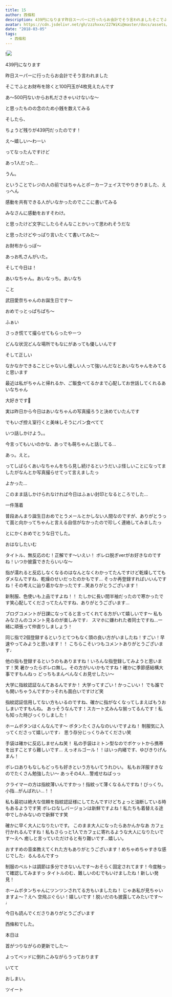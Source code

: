 ```yaml
---
title: 15
author: 西條和
description: 439円になります昨日スーパーに行ったらお会計でそう言われましたそこでふとお財布を除くと100円玉が4枚見えたんですあ〜500円ないからお札ださき...
avatar: https://cdn.jsdelivr.net/gh/zzzhxxx/227WiKi@master/docs/assets/photo/avatar/nagomi.jpg
date: "2018-03-05"
tags:
  - 西條和
---
```


!![](https://cdn.jsdelivr.net/gh/zzzhxxx/227WiKi-image@master/blog-image/nagomi-2018-03-05_1.jpg)









439円になります




昨日スーパーに行ったらお会計でそう言われました









そこでふとお財布を除くと100円玉が4枚見えたんです







あ〜500円ないからお札ださきゃいけないな〜







と思ったものの念のため小銭を数えてみる







そしたら、









ちょうど残りが439円だったのです！






え〜嬉しい〜わーい






ってなったんですけど




あっ1人だった…



うん。





ということでレジの人の前ではちゃんとポーカーフェイスでやりきりました、えっへん







感動を共有できる人がいなかったのでここに書いてみる







みなさんに感動をおすそわけ。








と思ったけど文字にしたらそんなことかいって思われそうだな







と思ったけどやっぱり言いたくて書いてみた〜





お財布からっぽ〜






あっお札さんがいた。










そして今日は！






あいなちゃん。あいなっち。あいなち




こと




武田愛奈ちゃんのお誕生日です〜





おめでっとっぱちぱち〜






ふぁい








さっき慌てて撮らせてもらったやーつ









どんな状況どんな場所でもなにがあっても優しいんです

そして正しい







なかなかできることじゃないし優しい人って強いんだなとあいなちゃんをみてると思います








最近は私がちゃんと帰れるか、ご飯食べてるかまで心配してお世話してくれるあいなちゃん






大好きです🍓







実は昨日から今日はあいなちゃんの写真撮ろうと決めていたんです








でもいざ控え室行くと美味しそうにパン食べてて





いつ話しかけよう。。





今言ってもいいのかな、あっでも萌ちゃんと話してる…




あっ。えと。







ってしばらくあいなちゃんをちら見し続けるというだいぶ怪しいことになってましたがなんとか写真撮らせてって言えましたっ





よかった…





このまま話しかけられなければ今日はふぁい封印となるところでした…







一件落着







普段あんまり誕生日おめでとうメールとかしない人間なのですが、ありがとうって面と向かってちゃんと言える自信がなかったので珍しく連絡してみましたっ







とにかくおめでとうな日でした。








おはなしたいむ







タイトル、無反応のむ！正解です〜いえい！
ボレロ脱ぎverがお好きなのですね！いつか披露できたらいいな〜





指が濡れると反応しなくなるのはなんとなくわかってたんですけど乾燥しててもダメなんですね、乾燥のせいだったのかもです…
そっか再登録すればいいんですね！その考えに辿り着かなかったです…笑ありがとうございます！









新制服、色使いも上品ですよね！！
たしかに長い間半袖だったので寒かったです笑心配してくださってたんですね、ありがとうございます…






ブログコメントが日課になってると言ってくれてる方がいて嬉しいです〜
私もみなさんのコメント見るのが楽しみです♩
スマホに嫌われた者同士ですね…一緒に頑張って仲直りしましょう！




同じ指で2個登録するというとてつもなく頭の良い方がいましたね！すごい！早速やってみようと思います！！
こちらこそいつもコメントありがとうございます♩





他の指も登録するというのもありますね！いろんな指登録してみようと思います！笑
暑かったらボレロ無し。その方がいいかもですね！確かに季節感結構大事ですもんねっ
どっちもまんべんなくお見せしたい〜





大学に指紋認証なんてあるんですか！
大学ってすごい！かっこいい！
でも誰でも開いちゃうんですかっそれも面白いですけど笑




指紋認証信用してない方もいるのですね、確かに指がなくなってしまえばもうおしまいですもんね。
あっそうなんです！スカート丈みんな揃ってるんです！私も知った時びっくりしました！





ホームボタンはくんなんです〜
ボタンたくさんなのいいですよね！
制服気に入ってくださって嬉しいです♩
思う存分じっくりみてください笑





手袋は確かに反応しませんね笑！
私の手袋はミトン型なのでポケットから携帯を出すことすら難しいです…
えっオルゴール！！はいっ内緒です、ゆびきりげんまん！






ボレロありもなしもどっちも好きという方もいてうれひい。
私もお洋服すきなのでたくさん勉強したい〜
あっその4人…警戒せねばっっ





クライマーの方は指紋薄いんですかっ！指紋って薄くなるんですね！びっくり。
小指…がんばれい…！！





私も最初は絶大な信頼を指紋認証様にしてたんですけどちょっと油断している時もあるようです笑
ボレロなしバージョンは新鮮ですよね！私たちも着替える途中でしかみないので新鮮です笑





確かに早く大人になりたいです。
このまま大人になったらあかんかなあ
カフェ行かれるんですね！私もさらっと1人でカフェに寄れるような大人になりたいです〜えへ
癒しと言っていただけると有り難いです…嬉しい。




おすすめの音楽教えてくれた方もありがとうございます！めちゃめちゃすきな感じでした♩るんるんですっ





制服のベルトは調節は多分できないんです〜おそらく固定されてます！今度触って確認してみますっ
タイトルのむ、難しいのむでもいけましたね！新しい発見！







ホームボタンちゃんにツンツンされてる方もいましたね！
じゃあ私が見ちゃいますよ〜？えへ
空飛ぶぐらい！嬉しいです！脱いだのも披露してみたいです〜♩







今日も読んでくださりありがとうございます






西條和でした。






本日は




首がつりながらの更新でした〜





よってベッドに倒れこみながらうっております




いてて






おしまい。


ツイート



